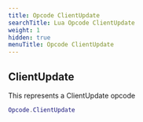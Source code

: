 ```yaml
---
title: Opcode ClientUpdate
searchTitle: Lua Opcode ClientUpdate
weight: 1
hidden: true
menuTitle: Opcode ClientUpdate
---
```

## ClientUpdate

This represents a ClientUpdate opcode
```lua
Opcode.ClientUpdate
```